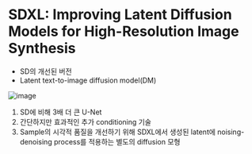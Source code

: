 # SDXL: Improving Latent Diffusion Models for High-Resolution Image Synthesis

- SD의 개선된 버전
- Latent text-to-image diffusion model(DM)

![image](https://github.com/as9786/NLP/assets/80622859/3ca04a01-1f81-47dc-9f11-ef853160a66f)

1. SD에 비해 3배 더 큰 U-Net
2. 간단하지만 효과적인 추가 conditioning 기술
3. Sample의 시각적 품질을 개선하기 위해 SDXL에서 생성된 latent에 noising-denoising process를 적용하는 별도의 diffusion 모형
